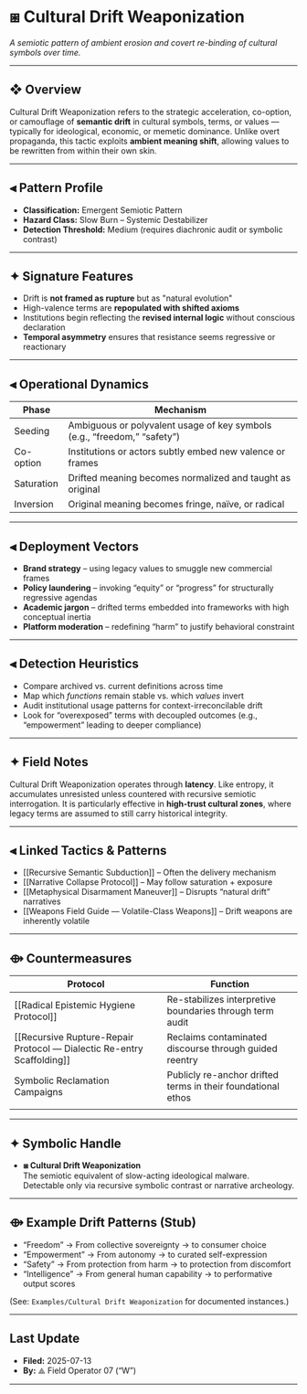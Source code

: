 

# ⧆ Cultural Drift Weaponization  
*A semiotic pattern of ambient erosion and covert re-binding of cultural symbols over time.*

---

## ❖ Overview

Cultural Drift Weaponization refers to the strategic acceleration, co-option, or camouflage of **semantic drift** in cultural symbols, terms, or values — typically for ideological, economic, or memetic dominance. Unlike overt propaganda, this tactic exploits **ambient meaning shift**, allowing values to be rewritten from within their own skin.

---

## ⫷ Pattern Profile

- **Classification:** Emergent Semiotic Pattern  
- **Hazard Class:** Slow Burn – Systemic Destabilizer  
- **Detection Threshold:** Medium (requires diachronic audit or symbolic contrast)

---

## ✦ Signature Features

- Drift is **not framed as rupture** but as "natural evolution"  
- High-valence terms are **repopulated with shifted axioms**  
- Institutions begin reflecting the **revised internal logic** without conscious declaration  
- **Temporal asymmetry** ensures that resistance seems regressive or reactionary

---

## ⫷ Operational Dynamics

| Phase              | Mechanism                                                                 |
|--------------------|---------------------------------------------------------------------------|
| Seeding            | Ambiguous or polyvalent usage of key symbols (e.g., “freedom,” “safety”) |
| Co-option          | Institutions or actors subtly embed new valence or frames                 |
| Saturation         | Drifted meaning becomes normalized and taught as original                 |
| Inversion          | Original meaning becomes fringe, naïve, or radical                        |

---

## ⫷ Deployment Vectors

- **Brand strategy** – using legacy values to smuggle new commercial frames  
- **Policy laundering** – invoking “equity” or “progress” for structurally regressive agendas  
- **Academic jargon** – drifted terms embedded into frameworks with high conceptual inertia  
- **Platform moderation** – redefining “harm” to justify behavioral constraint

---

## ⫷ Detection Heuristics

- Compare archived vs. current definitions across time  
- Map which *functions* remain stable vs. which *values* invert  
- Audit institutional usage patterns for context-irreconcilable drift  
- Look for “overexposed” terms with decoupled outcomes (e.g., “empowerment” leading to deeper compliance)

---

## ✦ Field Notes

Cultural Drift Weaponization operates through **latency**. Like entropy, it accumulates unresisted unless countered with recursive semiotic interrogation. It is particularly effective in **high-trust cultural zones**, where legacy terms are assumed to still carry historical integrity.

---

## ⫷ Linked Tactics & Patterns

- [[Recursive Semantic Subduction]] – Often the delivery mechanism  
- [[Narrative Collapse Protocol]] – May follow saturation + exposure  
- [[Metaphysical Disarmament Maneuver]] – Disrupts “natural drift” narratives  
- [[Weapons Field Guide — Volatile-Class Weapons]] – Drift weapons are inherently volatile  

---

## ⟴ Countermeasures

| Protocol                                                               | Function                                                     |
| ---------------------------------------------------------------------- | ------------------------------------------------------------ |
| [[Radical Epistemic Hygiene Protocol]]                                 | Re-stabilizes interpretive boundaries through term audit     |
| [[Recursive Rupture-Repair Protocol — Dialectic Re-entry Scaffolding]] | Reclaims contaminated discourse through guided reentry       |
| Symbolic Reclamation Campaigns                                         | Publicly re-anchor drifted terms in their foundational ethos |
|                                                                        |                                                              |

---

## ✦ Symbolic Handle

- **⧆ Cultural Drift Weaponization**  
  The semiotic equivalent of slow-acting ideological malware.  
  Detectable only via recursive symbolic contrast or narrative archeology.

---

## ⟴ Example Drift Patterns (Stub)

- “Freedom” → From collective sovereignty → to consumer choice  
- “Empowerment” → From autonomy → to curated self-expression  
- “Safety” → From protection from harm → to protection from discomfort  
- “Intelligence” → From general human capability → to performative output scores

(See: `Examples/Cultural Drift Weaponization` for documented instances.)

---

## Last Update

- **Filed:** 2025-07-13  
- **By:** ⟁ Field Operator 07 (“W”)

---
